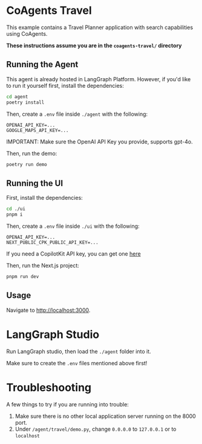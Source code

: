# CoAgents Travel

This example contains a Travel Planner application with search capabilities using CoAgents.

**These instructions assume you are in the `coagents-travel/` directory**

## Running the Agent

This agent is already hosted in LangGraph Platform. However, if you'd like to run it
yourself first, install the dependencies:

```sh
cd agent
poetry install
```

Then, create a `.env` file inside `./agent` with the following:

```
OPENAI_API_KEY=...
GOOGLE_MAPS_API_KEY=...
```

IMPORTANT:
Make sure the OpenAI API Key you provide, supports gpt-4o.

Then, run the demo:

```sh
poetry run demo
```

## Running the UI

First, install the dependencies:

```sh
cd ./ui
pnpm i
```

Then, create a `.env` file inside `./ui` with the following:

```
OPENAI_API_KEY=...
NEXT_PUBLIC_CPK_PUBLIC_API_KEY=...
```

If you need a CopilotKit API key, you can get one [here](https://cloud.copilotkit.ai)

Then, run the Next.js project:

```sh
pnpm run dev
```

## Usage

Navigate to [http://localhost:3000](http://localhost:3000).

# LangGraph Studio

Run LangGraph studio, then load the `./agent` folder into it.

Make sure to create the `.env` files mentioned above first!

# Troubleshooting

A few things to try if you are running into trouble:

1. Make sure there is no other local application server running on the 8000 port.
2. Under `/agent/travel/demo.py`, change `0.0.0.0` to `127.0.0.1` or to `localhost`
